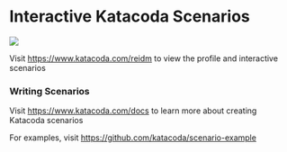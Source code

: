 # Interactive Katacoda Scenarios

[![](http://shields.katacoda.com/katacoda/reidm/count.svg)](https://www.katacoda.com/reidm "Get your profile on Katacoda.com")

Visit https://www.katacoda.com/reidm to view the profile and interactive scenarios

### Writing Scenarios
Visit https://www.katacoda.com/docs to learn more about creating Katacoda scenarios

For examples, visit https://github.com/katacoda/scenario-example
